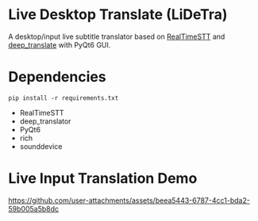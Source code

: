 # Live Desktop Translate (LiDeTra)

A desktop/input live subtitle translator based on [RealTimeSTT](https://github.com/KoljaB/RealtimeSTT) and [deep_translate](https://deep-translator.readthedocs.io/en/latest/usage.html?) with PyQt6 GUI.

# Dependencies 
`pip install -r requirements.txt
`
- RealTimeSTT
- deep_translator
- PyQt6
- rich
- sounddevice

# Live Input Translation Demo

https://github.com/user-attachments/assets/beea5443-6787-4cc1-bda2-59b005a5b8dc





